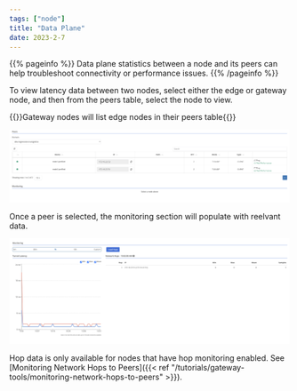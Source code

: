 ```yaml
---
tags: ["node"]
title: "Data Plane"
date: 2023-2-7
---
```


{{% pageinfo %}}
Data plane statistics between a node and its peers can help troubleshoot connectivity or performance issues.
{{% /pageinfo %}}

To view latency data between two nodes, select either the edge or gateway node, and then from the peers table, select the node to view.

{{<alert color="info">}}Gateway nodes will list edge nodes in their peers table{{</alert>}}

![img](peer-list.png)

Once a peer is selected, the monitoring section will populate with reelvant data.

![img](monitoring.png)

Hop data is only available for nodes that have hop monitoring enabled. See [Monitoring Network Hops to Peers]({{< ref "/tutorials/gateway-tools/monitoring-network-hops-to-peers" >}}).
